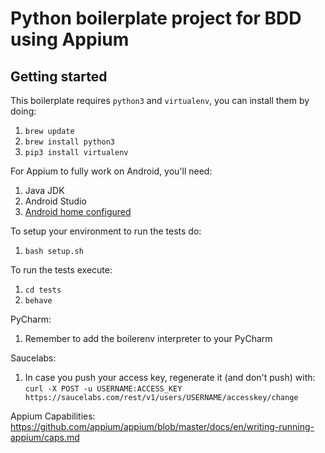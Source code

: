 # Python boilerplate project for BDD using Appium

## Getting started

This boilerplate requires `python3` and `virtualenv`, you can install them by doing:

1. `brew update`
1. `brew install python3`
1. `pip3 install virtualenv`

For Appium to fully work on Android, you'll need:

1. Java JDK
1. Android Studio
1. [Android home configured](https://stackoverflow.com/questions/19986214/setting-android-home-enviromental-variable-on-mac-os-x)


To setup your environment to run the tests do:
1. `bash setup.sh`

To run the tests execute:
1. `cd tests`
1. `behave`

PyCharm:
1. Remember to add the boilerenv interpreter to your PyCharm

Saucelabs:
1. In case you push your access key, regenerate it (and don't push) with:  
    `curl -X POST -u USERNAME:ACCESS_KEY https://saucelabs.com/rest/v1/users/USERNAME/accesskey/change`

Appium Capabilities: https://github.com/appium/appium/blob/master/docs/en/writing-running-appium/caps.md